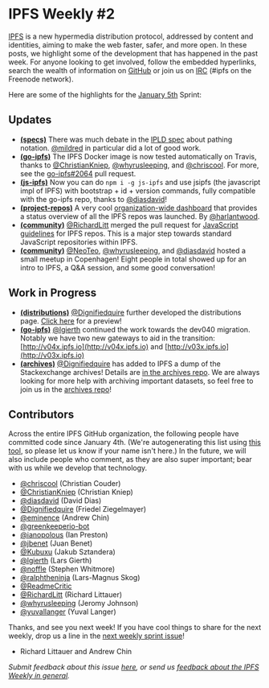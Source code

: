 # IPFS Weekly #2

[IPFS](//ipfs.io/) is a new hypermedia distribution protocol, addressed by content and identities, aiming to make the web faster, safer, and more open. In these posts, we highlight some of the development that has happened in the past week. For anyone looking to get involved, follow the embedded hyperlinks, search the wealth of information on [GitHub](//github.com/ipfs) or join us on [IRC](//webchat.freenode.net/?channels=ipfs) (#ipfs on the Freenode network).

Here are some of the highlights for the [January 5th](//github.com/ipfs/pm/issues/77) Sprint:

## Updates

* [**(specs)**](//github.com/ipfs/specs) There was much debate in the [IPLD spec](https://github.com/ipfs/specs/pull/37) about pathing notation. [@mildred](//github.com/mildred) in particular did a lot of good work.
* [**(go-ipfs)**](//github.com/ipfs/go-ipfs) The IPFS Docker image is now tested automatically on Travis, thanks to [@ChristianKniep](//github.com/ChristianKniep), [@whyrusleeping](//github.com/whyrusleeping), and [@chriscool](//github.com/chriscool). For more, see the [go-ipfs#2064](//github.com/ipfs/go-ipfs/pull/2064) pull request.
* [**(js-ipfs)**](//github.com/ipfs/js-ipfs) Now you can do `npm i -g js-ipfs` and use jsipfs (the javascript impl of IPFS) with bootstrap + id + version commands, fully compatible with the go-ipfs repo, thanks to [@diasdavid](//github.com/diasdavid)!
* [**(project-repos)**](//github.com/ipfs/project-repos) A very cool [organization-wide dashboard](http://project-repos.ipfs.io/) that provides a status overview of all the IPFS repos was launched.  By [@harlantwood](//github.com/harlantwood).
* [**(community)**](//github.com/ipfs/community) [@RichardLitt](//github.com/RichardLitt) merged the pull request for [JavaScript guidelines](//github.com/ipfs/community/blob/master/js-contribution-guidelines.md) for IPFS repos. This is a major step towards standard JavaScript repositories within IPFS.
* [**(community)**](//github.com/ipfs/community#meetups) [@NeoTeo](//github.com/NeoTeo), [@whyrusleeping](//github.com/whyrusleeping), and [@diasdavid](//github.com/diasdavid) hosted a small meetup in Copenhagen!  Eight people in total showed up for an intro to IPFS, a Q&A session, and some good conversation!

## Work in Progress

* [**(distributions)**](//github.com/distributions) [@Dignifiedquire](//github.com/Dignifiedquire) further developed the distributions page.  [Click here](http://v04x.ipfs.io/ipfs/QmZyvWokPYGg6DrjE6o2V7qhThzZQZ8QCWqdd2U3S75HXC/index.html) for a preview!
* [**(go-ipfs)**](//github.com/ipfs/go-ipfs) [@lgierth](//github.com/lgierth) continued the work towards the dev040 migration.  Notably we have two new gateways to aid in the transition:   [http://v04x.ipfs.io](http://v04x.ipfs.io) and [http://v03x.ipfs.io](http://v03x.ipfs.io)
* [**(archives)**](//github.com/ipfs/archives/) [@Dignifiedquire](//github.com/Dignifiedquire) has added to IPFS a dump of the Stackexchange archives!  Details are [in the archives repo](//github.com/ipfs/archives/issues/50). We are always looking for more help with archiving important datasets, so feel free to join us in the [archives repo](//github.com/ipfs/archives/)!

## Contributors

Across the entire IPFS GitHub organization, the following people have committed code since January 4th. (We're autogenerating this list using [this tool](//github.com/ipfs/weekly/blob/master/tools/get_commits.py), so please let us know if your name isn't here.) In the future, we will also include people who comment, as they are also super important; bear with us while we develop that technology.

* [@chriscool](//github.com/chriscool) (Christian Couder)
* [@ChristianKniep](//github.com/ChristianKniep) (Christian Kniep)
* [@diasdavid](//github.com/diasdavid) (David Dias)
* [@Dignifiedquire](//github.com/Dignifiedquire) (Friedel Ziegelmayer)
* [@eminence](//github.com/eminence) (Andrew Chin)
* [@greenkeeperio-bot](//github.com/greenkeeperio-bot)
* [@ianopolous](//github.com/ianopolous) (Ian Preston)
* [@jbenet](//github.com/jbenet) (Juan Benet)
* [@Kubuxu](//github.com/Kubuxu) (Jakub Sztandera)
* [@lgierth](//github.com/lgierth) (Lars Gierth)
* [@noffle](//github.com/noffle) (Stephen Whitmore)
* [@ralphtheninja](//github.com/ralphtheninja) (Lars-Magnus Skog)
* [@ReadmeCritic](//github.com/ReadmeCritic)
* [@RichardLitt](//github.com/RichardLitt) (Richard Littauer)
* [@whyrusleeping](//github.com/whyrusleeping) (Jeromy Johnson)
* [@yuvallanger](//github.com/yuvallanger) (Yuval Langer)

Thanks, and see you next week!  If you have cool things to share for the next weekly, drop us a line in the [next weekly sprint issue](//github.com/ipfs/pm/issues/79)!

- Richard Littauer and Andrew Chin

_Submit feedback about this issue [here](//github.com/ipfs/weekly/issues/10), or send us [feedback about the IPFS Weekly in general](//github.com/ipfs/weekly/issues/7)._
